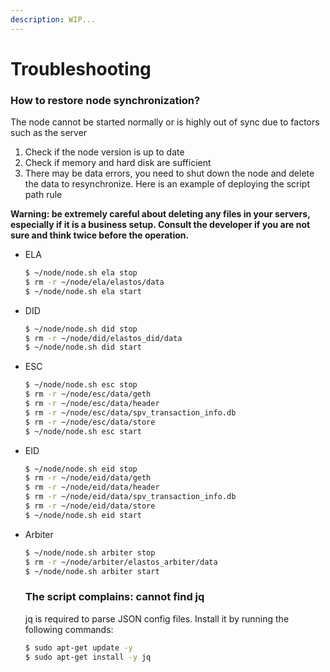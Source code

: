```yaml
---
description: WIP...
---
```


# Troubleshooting

### How to restore node synchronization?

The node cannot be started normally or is highly out of sync due to factors such as the server

1. Check if the node version is up to date
2. Check if memory and hard disk are sufficient
3. There may be data errors, you need to shut down the node and delete the data to resynchronize. Here is an example of deploying the script path rule

**Warning: be extremely careful about deleting any files in your servers, especially if it is a business setup. Consult the developer if you are not sure and think twice before the operation.**

*   ELA

    ```bash
    $ ~/node/node.sh ela stop
    $ rm -r ~/node/ela/elastos/data
    $ ~/node/node.sh ela start
    ```
*   DID

    ```bash
    $ ~/node/node.sh did stop
    $ rm -r ~/node/did/elastos_did/data
    $ ~/node/node.sh did start
    ```
*   ESC

    ```bash
    $ ~/node/node.sh esc stop
    $ rm -r ~/node/esc/data/geth
    $ rm -r ~/node/esc/data/header
    $ rm -r ~/node/esc/data/spv_transaction_info.db
    $ rm -r ~/node/esc/data/store
    $ ~/node/node.sh esc start
    ```
*   EID

    ```bash
    $ ~/node/node.sh eid stop
    $ rm -r ~/node/eid/data/geth
    $ rm -r ~/node/eid/data/header
    $ rm -r ~/node/eid/data/spv_transaction_info.db
    $ rm -r ~/node/eid/data/store
    $ ~/node/node.sh eid start
    ```
*   Arbiter

    ```bash
    $ ~/node/node.sh arbiter stop
    $ rm -r ~/node/arbiter/elastos_arbiter/data
    $ ~/node/node.sh arbiter start
    ```



    ### The script complains: cannot find jq

    jq is required to parse JSON config files. Install it by running the following commands:

    ```bash
    $ sudo apt-get update -y
    $ sudo apt-get install -y jq
    ```
